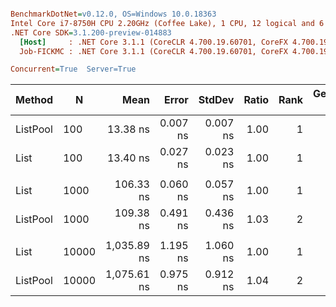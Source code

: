 ``` ini

BenchmarkDotNet=v0.12.0, OS=Windows 10.0.18363
Intel Core i7-8750H CPU 2.20GHz (Coffee Lake), 1 CPU, 12 logical and 6 physical cores
.NET Core SDK=3.1.200-preview-014883
  [Host]     : .NET Core 3.1.1 (CoreCLR 4.700.19.60701, CoreFX 4.700.19.60801), X64 RyuJIT
  Job-FICKMC : .NET Core 3.1.1 (CoreCLR 4.700.19.60701, CoreFX 4.700.19.60801), X64 RyuJIT

Concurrent=True  Server=True  

```
|   Method |     N |        Mean |    Error |   StdDev | Ratio | Rank | Gen 0 | Gen 1 | Gen 2 | Allocated |
|--------- |------ |------------:|---------:|---------:|------:|-----:|------:|------:|------:|----------:|
| ListPool |   100 |    13.38 ns | 0.007 ns | 0.007 ns |  1.00 |    1 |     - |     - |     - |         - |
|     List |   100 |    13.40 ns | 0.027 ns | 0.023 ns |  1.00 |    1 |     - |     - |     - |         - |
|          |       |             |          |          |       |      |       |       |       |           |
|     List |  1000 |   106.33 ns | 0.060 ns | 0.057 ns |  1.00 |    1 |     - |     - |     - |         - |
| ListPool |  1000 |   109.38 ns | 0.491 ns | 0.436 ns |  1.03 |    2 |     - |     - |     - |         - |
|          |       |             |          |          |       |      |       |       |       |           |
|     List | 10000 | 1,035.89 ns | 1.195 ns | 1.060 ns |  1.00 |    1 |     - |     - |     - |         - |
| ListPool | 10000 | 1,075.61 ns | 0.975 ns | 0.912 ns |  1.04 |    2 |     - |     - |     - |         - |
